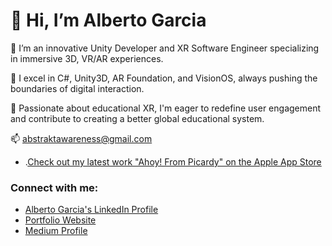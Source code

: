 # 👋 Hi, I’m Alberto Garcia
👀 I’m an innovative Unity Developer and XR Software Engineer specializing in immersive 3D, VR/AR experiences.

🌱 I excel in C#, Unity3D, AR Foundation, and VisionOS, always pushing the boundaries of digital interaction.

💞️ Passionate about educational XR, I'm eager to redefine user engagement and contribute to creating a better global educational system.

📫 abstraktawareness@gmail.com

- .[Check out my latest work "Ahoy! From Picardy" on the Apple App Store](https://apps.apple.com/us/app/ahoy-from-picardy/id6470239695)

### Connect with me:

- [Alberto Garcia's LinkedIn Profile](https://www.linkedin.com/in/alberto-garcia-a73892145/)
- [Portfolio Website](https://abstraktawareness.wixsite.com/made-by-alberto-g)
- [Medium Profile](https://albertogarciaf.medium.com/)
